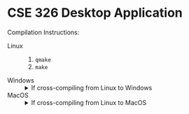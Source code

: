# CSE 326 Desktop Application

Compilation Instructions:
<dl>
<dt>Linux</dt>
<dd>
<ol>
<li><code>qmake</code></li>
<li><code>make</code></li>
</ol>
</dd>
<dt>Windows</dt>
<dd>
  <details>
    <summary>If cross-compiling from Linux to Windows</summary>
    See accepted answer for <a href="https://stackoverflow.com/questions/14170590/building-qt-5-on-linux-for-windows/14170591#14170591">this</a> stackoverflow post. Also see mxe.txt in Desktop directory.
  </details>
</dd>
<dt>MacOS</dt>
<dd>
  <details>
    <summary>If cross-compiling from Linux to MacOS</summary>
    <ol>
      <li>TBA</li>
    </ol>
  </details>
</dd>
</dl>

